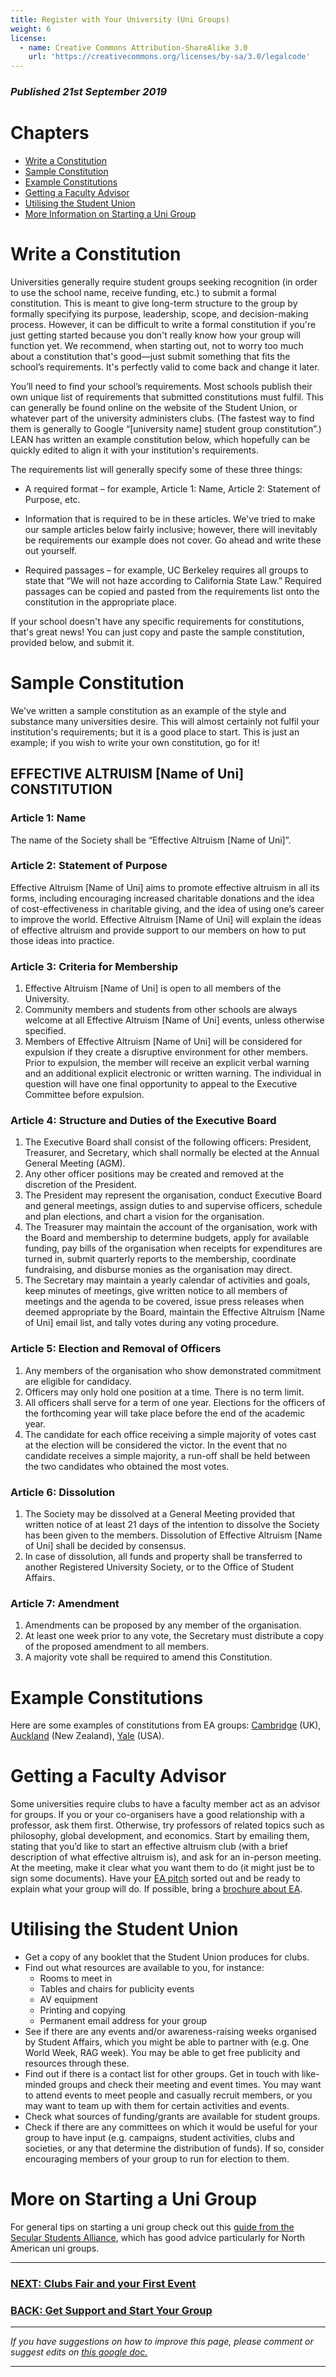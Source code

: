 ```yaml
---
title: Register with Your University (Uni Groups)
weight: 6
license:
  - name: Creative Commons Attribution-ShareAlike 3.0
    url: 'https://creativecommons.org/licenses/by-sa/3.0/legalcode'
---
```

### _Published 21st September 2019_

# Chapters
* <a href="#writeaconstitution">Write a Constitution</a>
* <a href="#sampleconstitution">Sample Constitution</a>
* <a href="#exampleconstitutions">Example Constitutions</a>
* <a href="#gettingafacultyadvisor">Getting a Faculty Advisor</a>
* <a href="#utilisingstudentunion">Utilising the Student Union</a>
* <a href="#moreinfo">More Information on Starting a Uni Group</a>

<a name ="writeaconstitution"></a>
# Write a Constitution 

Universities generally require student groups seeking recognition (in order to use the school name, receive funding, etc.) to submit a formal constitution. This is meant to give long-term structure to the group by formally specifying its purpose, leadership, scope, and decision-making process. However, it can be difficult to write a formal constitution if you're just getting started because you don't really know how your group will function yet. We recommend, when starting out, not to worry too much about a constitution that's good—just submit something that fits the school’s requirements. It's perfectly valid to come back and change it later. 

You’ll need to find your school’s requirements. Most schools publish their own unique list of requirements that submitted constitutions must fulfil. This can generally be found online on the website of the Student Union, or whatever part of the university administers clubs. (The fastest way to find them is generally to Google “[university name] student group constitution”.) LEAN has written an example constitution below, which hopefully can be quickly edited to align it with your institution's requirements. 

The requirements list will generally specify some of these three things: 

* A required format – for example, Article 1: Name, Article 2: Statement of Purpose, etc. 

* Information that is required to be in these articles. We've tried to make our sample articles below fairly inclusive; however, there will inevitably be requirements our example does not cover. Go ahead and write these out yourself. 

* Required passages – for example, UC Berkeley requires all groups to state that “We will not haze according to California State Law.” Required passages can be copied and pasted from the requirements list onto the constitution in the appropriate place. 

If your school doesn't have any specific requirements for constitutions, that's great news! You can just copy and paste the sample constitution, provided below, and submit it. 

<a name ="sampleconstitution"></a>
# Sample Constitution 
We've written a sample constitution as an example of the style and substance many universities desire. This will almost certainly not fulfil your institution's requirements; but it is a good place to start. This is just an example; if you wish to write your own constitution, go for it! 

## EFFECTIVE ALTRUISM [Name of Uni] CONSTITUTION 

### Article 1: Name 
The name of the Society shall be “Effective Altruism [Name of Uni]”. 

### Article 2: Statement of Purpose 
Effective Altruism [Name of Uni] aims to promote effective altruism in all its forms, including encouraging increased charitable donations and the idea of cost-effectiveness in charitable giving, and the idea of using one’s career to improve the world. Effective Altruism [Name of Uni] will explain the ideas of effective altruism and provide support to our members on how to put those ideas into practice. 

### Article 3: Criteria for Membership 

1. Effective Altruism [Name of Uni] is open to all members of the University. 
2. Community members and students from other schools are always welcome at all Effective Altruism [Name of Uni] events, unless otherwise specified. 
3. Members of Effective Altruism [Name of Uni] will be considered for expulsion if they create a disruptive environment for other members. Prior to expulsion, the member will receive an explicit verbal warning and an additional explicit electronic or written warning. The individual in question will have one final opportunity to appeal to the Executive Committee before expulsion. 

### Article 4: Structure and Duties of the Executive Board 

1. The Executive Board shall consist of the following officers: President, Treasurer, and Secretary, which shall normally be elected at the Annual General Meeting (AGM). 
2. Any other officer positions may be created and removed at the discretion of the President. 
3. The President may represent the organisation, conduct Executive Board and general meetings, assign duties to and supervise officers, schedule and plan elections, and chart a vision for the organisation. 
4. The Treasurer may maintain the account of the organisation, work with the Board and membership to determine budgets, apply for available funding, pay bills of the organisation when receipts for expenditures are turned in, submit quarterly reports to the membership, coordinate fundraising, and disburse monies as the organisation may direct. 
5. The Secretary may maintain a yearly calendar of activities and goals, keep minutes of meetings, give written notice to all members of meetings and the agenda to be covered, issue press releases when deemed appropriate by the Board, maintain the Effective Altruism [Name of Uni] email list, and tally votes during any voting procedure. 

### Article 5: Election and Removal of Officers 

1. Any members of the organisation who show demonstrated commitment are eligible for candidacy. 
2. Officers may only hold one position at a time. There is no term limit. 
3. All officers shall serve for a term of one year. Elections for the officers of the forthcoming year will take place before the end of the academic year. 
4. The candidate for each office receiving a simple majority of votes cast at the election will be considered the victor. In the event that no candidate receives a simple majority, a run-off shall be held between the two candidates who obtained the most votes. 

### Article 6: Dissolution 

1. The Society may be dissolved at a General Meeting provided that written notice of at least 21 days of the intention to dissolve the Society has been given to the members. Dissolution of Effective Altruism [Name of Uni] shall be decided by consensus. 
2. In case of dissolution, all funds and property shall be transferred to another Registered University Society, or to the Office of Student Affairs. 

### Article 7: Amendment 

1. Amendments can be proposed by any member of the organisation. 
2. At least one week prior to any vote, the Secretary must distribute a copy of the proposed amendment to all members. 
3. A majority vote shall be required to amend this Constitution. 

<a name ="exampleconstitutions"></a>
# Example Constitutions

Here are some examples of constitutions from EA groups: <a target="_blank" href="https://docs.google.com/document/d/1NesOGsQ5YKElnud4mP2CFnydYkGwDMY4BL_ofTBInOo/edit?usp=sharing">Cambridge</a> (UK), <a target="_blank" href="https://docs.google.com/document/d/1rUJ9zW-EDLlH5qwBpiELpIP1dymufVKKb4eNIvVQ7yQ/edit?usp=sharing">Auckland</a> (New Zealand), <a target="_blank" href="https://docs.google.com/document/d/14KPAi3_oy4PE0Zybnob7PO40J0HZWjRVAaVLEmtk7f8/edit">Yale</a> (USA).

<a name ="gettingafacultyadvisor"></a>
# Getting a Faculty Advisor 

Some universities require clubs to have a faculty member act as an advisor for groups. If you or your co-organisers have a good relationship with a professor, ask them first. Otherwise, try professors of related topics such as philosophy, global development, and economics. Start by emailing them, stating that you’d like to start an effective altruism club (with a brief description of what effective altruism is), and ask for an in-person meeting. At the meeting, make it clear what you want them to do (it might just be to sign some documents). Have your <a target="_blank" href="/learn/articles/what-to-say/">EA pitch</a> sorted out and be ready to explain what your group will do. If possible, bring a <a target="_blank" href="/graphics/editable-graphics/">brochure about EA</a>. 

<a name ="utilisingstudentunion"></a>
# Utilising the Student Union 

* Get a copy of any booklet that the Student Union produces for clubs. 
* Find out what resources are available to you, for instance: 
   * Rooms to meet in
   * Tables and chairs for publicity events 
   * AV equipment 
   * Printing and copying 
   * Permanent email address for your group 
* See if there are any events and/or awareness-raising weeks organised by Student Affairs, which you might be able to partner with (e.g. One World Week, RAG week). You may be able to get free publicity and resources through these. 
* Find out if there is a contact list for other groups. Get in touch with like-minded groups and check their meeting and event times. You may want to attend events to meet people and casually recruit members, or you may want to team up with them for certain activities and events. 
* Check what sources of funding/grants are available for student groups. 
* Check if there are any committees on which it would be useful for your group to have input (e.g. campaigns, student activities, clubs and societies, or any that determine the distribution of funds). If so, consider encouraging members of your group to run for election to them. 

<a name ="moreinfo"></a>
# More on Starting a Uni Group 

For general tips on starting a uni group check out this <a target="_blank" href="https://drive.google.com/file/d/0B2aM8a_Ho4-UeHRRcWVHeFVGVHM">guide from the Secular Students Alliance</a>, which has good advice particularly for North American uni groups. 

<hr>

### [NEXT: Clubs Fair and your First Event](/start/first-event-uni) 

### [BACK: Get Support and Start Your Group](/start/support/)

<hr>

_If you have suggestions on how to improve this page, please comment or suggest edits on_ <a target="_blank" href="https://docs.google.com/document/d/10wsLh3XvZ4Ny7JLGM4hv-rVxld9yDuhTaUkJEg_Oxd4/edit?usp=sharing">_this google doc._</a>

<hr>

